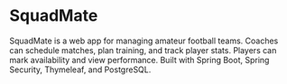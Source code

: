 # SquadMate
SquadMate is a web app for managing amateur football teams. Coaches can schedule matches, plan training, and track player stats. Players can mark availability and view performance. Built with Spring Boot, Spring Security, Thymeleaf, and PostgreSQL.
